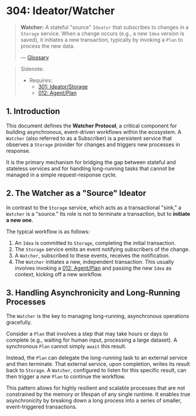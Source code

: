 # 304: Ideator/Watcher

> **Watcher:** A stateful "source" `Ideator` that subscribes to changes in a `Storage` service. When a change occurs (e.g., a new `Idea` version is saved), it initiates a new transaction, typically by invoking a `Plan` to process the new data.
>
> — [Glossary](./000_glossary.md)

> Sidenote:
>
> - Requires:
>   - [301: Ideator/Storage](./301_ideator_storage.md)
>   - [012: Agent/Plan](./012_agent_plan.md)

## 1. Introduction

This document defines the **Watcher Protocol**, a critical component for building asynchronous, event-driven workflows within the ecosystem. A `Watcher` (also referred to as a Subscriber) is a persistent service that observes a `Storage` provider for changes and triggers new processes in response.

It is the primary mechanism for bridging the gap between stateful and stateless services and for handling long-running tasks that cannot be managed in a simple request-response cycle.

## 2. The Watcher as a "Source" Ideator

In contrast to the `Storage` service, which acts as a transactional "sink," a `Watcher` is a "source." Its role is not to terminate a transaction, but to **initiate a new one**.

The typical workflow is as follows:

1.  An `Idea` is committed to `Storage`, completing the initial transaction.
2.  The `Storage` service emits an event notifying subscribers of the change.
3.  A `Watcher`, subscribed to these events, receives the notification.
4.  The `Watcher` initiates a new, independent transaction. This usually involves invoking a [012: Agent/Plan](./012_agent_plan.md) and passing the new `Idea` as context, kicking off a new workflow.

## 3. Handling Asynchronicity and Long-Running Processes

The `Watcher` is the key to managing long-running, asynchronous operations gracefully.

Consider a `Plan` that involves a step that may take hours or days to complete (e.g., waiting for human input, processing a large dataset). A synchronous `Plan` cannot simply `await` this result.

Instead, the `Plan` can delegate the long-running task to an external service and then terminate. That external service, upon completion, writes its result back to `Storage`. A `Watcher`, configured to listen for this specific result, can then trigger a _new_ `Plan` to continue the workflow.

This pattern allows for highly resilient and scalable processes that are not constrained by the memory or lifespan of any single runtime. It enables true asynchronicity by breaking down a long process into a series of smaller, event-triggered transactions.

